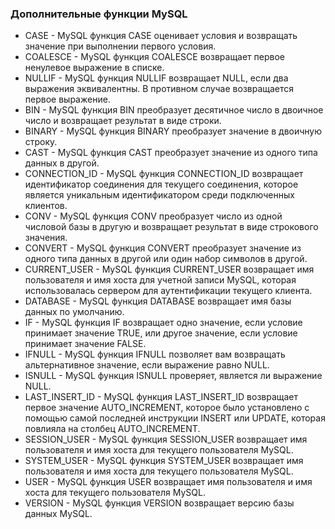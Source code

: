 ### Дополнительные функции MySQL

- CASE - MySQL функция CASE оценивает условия и возвращать значение при выполнении 
       первого условия.
- COALESCE - MySQL функция COALESCE возвращает первое ненулевое выражение в списке.
- NULLIF - MySQL функция NULLIF возвращает NULL, если два выражения эквивалентны. В противном 
         случае возвращается первое выражение.
- BIN - MySQL функция BIN преобразует десятичное число в двоичное число и возвращает 
      результат в виде строки.
- BINARY - MySQL функция BINARY преобразует значение в двоичную строку.
- CAST - MySQL функция CAST преобразует значение из одного типа данных в другой.
- CONNECTION_ID - MySQL функция CONNECTION_ID возвращает идентификатор соединения для 
                текущего соединения, которое является уникальным идентификатором 
                среди подключенных клиентов.
- CONV - MySQL функция CONV преобразует число из одной числовой базы в другую и 
       возвращает результат в виде строкового значения.
- CONVERT - MySQL функция CONVERT преобразует значение из одного типа данных в 
          другой или один набор символов в другой.
- CURRENT_USER - MySQL функция CURRENT_USER возвращает имя пользователя и имя хоста 
               для учетной записи MySQL, которая использовалась сервером для 
               аутентификации текущего клиента.
- DATABASE - MySQL функция DATABASE возвращает имя базы данных по умолчанию.
- IF - MySQL функция IF возвращает одно значение, если условие принимает значение TRUE, 
     или другое значение, если условие принимает значение FALSE.
- IFNULL - MySQL функция IFNULL позволяет вам возвращать альтернативное значение, если 
         выражение равно NULL.
- ISNULL - MySQL функция ISNULL проверяет, является ли выражение NULL.
- LAST_INSERT_ID - MySQL функция LAST_INSERT_ID возвращает первое значение AUTO_INCREMENT, 
                 которое было установлено с помощью самой последней инструкции INSERT или 
                 UPDATE, которая повлияла на столбец AUTO_INCREMENT.
- SESSION_USER - MySQL функция SESSION_USER возвращает имя пользователя и имя хоста для текущего 
               пользователя MySQL.
- SYSTEM_USER - MySQL функция SYSTEM_USER возвращает имя пользователя и имя хоста для текущего 
              пользователя MySQL.
- USER - MySQL функция USER возвращает имя пользователя и имя хоста для текущего пользователя MySQL.
- VERSION - MySQL функция VERSION возвращает версию базы данных MySQL.
